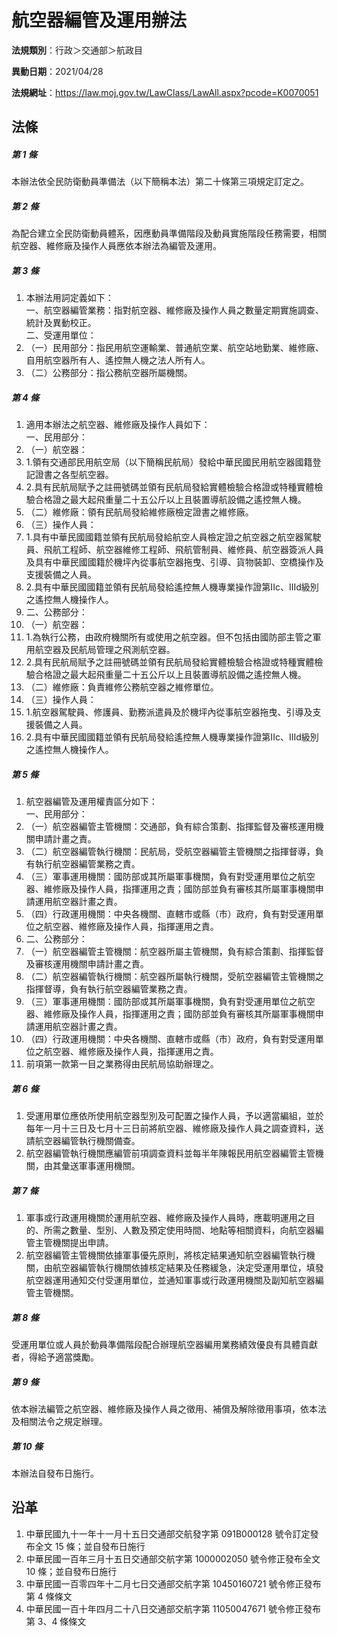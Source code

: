 # 航空器編管及運用辦法




**法規類別**：行政＞交通部＞航政目

**異動日期**：2021/04/28  

**法規網址**：https://law.moj.gov.tw/LawClass/LawAll.aspx?pcode=K0070051



## 法條
##### 第 1 條
本辦法依全民防衛動員準備法（以下簡稱本法）第二十條第三項規定訂定之。

##### 第 2 條
為配合建立全民防衛動員體系，因應動員準備階段及動員實施階段任務需要，相關航空器、維修廠及操作人員應依本辦法為編管及運用。

##### 第 3 條
1. 本辦法用詞定義如下：  
一、航空器編管業務：指對航空器、維修廠及操作人員之數量定期實施調查、統計及異動校正。  
二、受運用單位：
1. （一）民用部分：指民用航空運輸業、普通航空業、航空站地勤業、維修廠、自用航空器所有人、遙控無人機之法人所有人。
1. （二）公務部分：指公務航空器所屬機關。

##### 第 4 條
1. 適用本辦法之航空器、維修廠及操作人員如下：  
一、民用部分：
1. （一）航空器：
1. 1.領有交通部民用航空局（以下簡稱民航局）發給中華民國民用航空器國籍登記證書之各型航空器。
1. 2.具有民航局賦予之註冊號碼並領有民航局發給實體檢驗合格證或特種實體檢驗合格證之最大起飛重量二十五公斤以上且裝置導航設備之遙控無人機。
1. （二）維修廠：領有民航局發給維修廠檢定證書之維修廠。
1. （三）操作人員：
1. 1.具有中華民國國籍並領有民航局發給航空人員檢定證之航空器之航空器駕駛員、飛航工程師、航空器維修工程師、飛航管制員、維修員、航空器簽派人員及具有中華民國國籍於機坪內從事航空器拖曳、引導、貨物裝卸、空橋操作及支援裝備之人員。
1. 2.具有中華民國國籍並領有民航局發給遙控無人機專業操作證第IIc、IIId級別之遙控無人機操作人。
1. 二、公務部分：
1. （一）航空器：
1. 1.為執行公務，由政府機關所有或使用之航空器。但不包括由國防部主管之軍用航空器及民航局管理之飛測航空器。
1. 2.具有民航局賦予之註冊號碼並領有民航局發給實體檢驗合格證或特種實體檢驗合格證之最大起飛重量二十五公斤以上且裝置導航設備之遙控無人機。
1. （二）維修廠：負責維修公務航空器之維修單位。
1. （三）操作人員：
1. 1.航空器駕駛員、修護員、勤務派遣員及於機坪內從事航空器拖曳、引導及支援裝備之人員。
1. 2.具有中華民國國籍並領有民航局發給遙控無人機專業操作證第IIc、IIId級別之遙控無人機操作人。

##### 第 5 條
1. 航空器編管及運用權責區分如下：  
一、民用部分：
1. （一）航空器編管主管機關：交通部，負有綜合策劃、指揮監督及審核運用機關申請計畫之責。
1. （二）航空器編管執行機關：民航局，受航空器編管主管機關之指揮督導，負有執行航空器編管業務之責。
1. （三）軍事運用機關：國防部或其所屬軍事機關，負有對受運用單位之航空器、維修廠及操作人員，指揮運用之責；國防部並負有審核其所屬軍事機關申請運用航空器計畫之責。
1. （四）行政運用機關：中央各機關、直轄市或縣（市）政府，負有對受運用單位之航空器、維修廠及操作人員，指揮運用之責。
1. 二、公務部分：
1. （一）航空器編管主管機關：航空器所屬主管機關，負有綜合策劃、指揮監督及審核運用機關申請計畫之責。
1. （二）航空器編管執行機關：航空器所屬執行機關，受航空器編管主管機關之指揮督導，負有執行航空器編管業務之責。
1. （三）軍事運用機關：國防部或其所屬軍事機關，負有對受運用單位之航空器、維修廠及操作人員，指揮運用之責；國防部並負有審核其所屬軍事機關申請運用航空器計畫之責。
1. （四）行政運用機關：中央各機關、直轄市或縣（市）政府，負有對受運用單位之航空器、維修廠及操作人員，指揮運用之責。
1. 前項第一款第一目之業務得由民航局協助辦理之。

##### 第 6 條
1. 受運用單位應依所使用航空器型別及可配置之操作人員，予以適當編組，並於每年一月十三日及七月十三日前將航空器、維修廠及操作人員之調查資料，送請航空器編管執行機關備查。
1. 航空器編管執行機關應編管前項調查資料並每半年陳報民用航空器編管主管機關，由其彙送軍事運用機關。

##### 第 7 條
1. 軍事或行政運用機關於運用航空器、維修廠及操作人員時，應載明運用之目的、所需之數量、型別、人數及預定使用時間、地點等相關資料，向航空器編管主管機關提出申請。
1. 航空器編管主管機關依據軍事優先原則，將核定結果通知航空器編管執行機關，由航空器編管執行機關依據核定結果及任務緩急，決定受運用單位，填發航空器運用通知交付受運用單位，並通知軍事或行政運用機關及副知航空器編管主管機關。

##### 第 8 條
受運用單位或人員於動員準備階段配合辦理航空器編用業務績效優良有具體貢獻者，得給予適當獎勵。

##### 第 9 條
依本辦法編管之航空器、維修廠及操作人員之徵用、補償及解除徵用事項，依本法及相關法令之規定辦理。

##### 第 10 條
本辦法自發布日施行。

## 沿革
1. 中華民國九十一年十一月十五日交通部交航發字第 091B000128 號令訂定發布全文 15 條；並自發布日施行
1. 中華民國一百年三月十五日交通部交航字第 1000002050 號令修正發布全文 10 條；並自發布日施行
1. 中華民國一百零四年十二月七日交通部交航字第 10450160721  號令修正發布第 4  條條文
1. 中華民國一百十年四月二十八日交通部交航字第 11050047671  號令修正發布第 3、4 條條文
